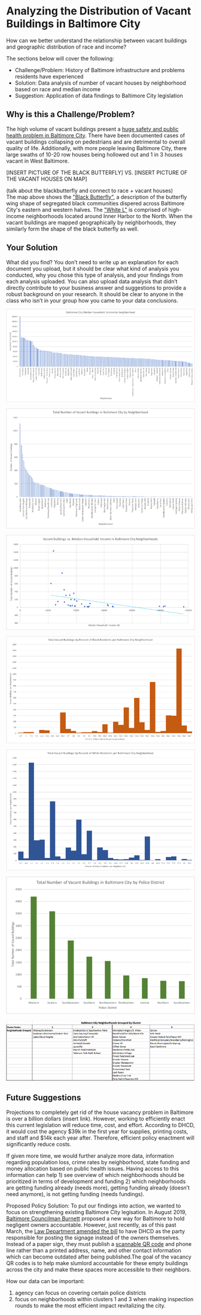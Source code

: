 # Analyzing the Distribution of Vacant Buildings in Baltimore City
How can we better understand the relationship between vacant buildings and geographic distribution of race and income? 

The sections below will cover the following: 
* Challenge/Problem: History of Baltimore infrastructure and problems residents have experienced  
* Solution: Data analysis of number of vacant houses by neighborhood based on race and median income 
* Suggestion: Application of data findings to Baltimore City legislation 

## Why is this a Challenge/Problem? 
The high volume of vacant buildings present a [huge safety and public health problem in Baltimore City](https://www.marketplace.org/2020/07/08/why-cant-baltimore-solve-vacant-housing-problem/). There have been documented cases of vacant buildings collapsing on pedestrians and are detrimental to overall quality of life. Additionally, with more people leaving Baltimore City, there large swaths of 10-20 row houses being hollowed out and 1 in 3 houses vacant in West Baltimore. 

[INSERT PICTURE OF THE BLACK BUTTERFLY] VS. [INSERT PICTURE OF THE VACANT HOUSES ON MAP]

(talk about the blackbutterfly and connect to race + vacant houses)  
The map above shows the ["Black Butterfly"](https://apps.urban.org/features/baltimore-investment-flows/), a description of the butterfly wing shape of segregated black communities dispered across Baltimore City's eastern and western halves. The ["White L"](https://ncrc.org/the-black-butterfly/) is comprised of high-income neighborhoods located around Inner Harbor to the North. When the vacant buildings are mapped geographically by neighborhoods, they similarly form the shape of the black butterfly as well. 


## Your Solution

What did you find? You don’t need to write up an explanation for each document you upload, but it should be clear what kind of analysis you conducted, why you chose this type of analysis, and your findings from each analysis uploaded. You can also upload data analysis that didn’t directly contribute to your business answer and suggestions to provide a robust background on your research. It should be clear to anyone in the class who isn’t in your group how you came to your data conclusions.

![insert2](https://github.com/EuniceNamkoong/Vacant-Buildings-Baltimore-City-Income-Race/blob/9f42f1ec0b3f6defb37d1b9235fab7265b64b839/BaltimoreCityMedianIncomeNeighborhood.png) 

![insert1](NeighborhoodVacantBuildings.png)

![insert3](https://github.com/EuniceNamkoong/Vacant-Buildings-Baltimore-City-Income-Race/blob/main/BaltimoreCityMedianIncomeScatterGraph.png)

![insert4](VacantBuildingsBlackResidents.png)

![insert5](VacantBuildingsWhiteResidents.png)

![insert6](PoliceDistrictVacantBuildings.png)

![insert7](https://github.com/EuniceNamkoong/Vacant-Buildings-Baltimore-City-Income-Race/blob/main/Cluster%20Nodes%20Grouping%20Table.png)

## Future Suggestions
Projections to completely get rid of the house vacancy problem in Baltimore is over a billion dollars (insert link). However, working to efficiently enact this current legislation will reduce time, cost, and effort. According to DHCD, it would cost the agency $39k in the first year for supplies, printing costs, and staff and $14k each year after. Therefore, efficient policy enactment will significantly reduce costs. 

If given more time, we would further analyze more data, information regarding population loss, crime rates by neighborhood, state funding and money allocation based on public health issues. Having access to this information can help 1) see overview of which neighborhoods should be prioritized in terms of development and funding 2) which neighborhoods are getting funding already (needs more), getting funding already (doesn’t need anymore), is not getting funding (needs fundings). 

Proposed Policy Solution: 
To put our findings into action, we wanted to focus on strengthening existing Baltimore City legisation. In August 2019, [Baltimore Councilman Burnett](https://www.bizjournals.com/baltimore/news/2020/09/21/council-bill-signage-qr-code-vacant-properties.html) proposed a new way for Baltimore to hold negligent owners accountable. However, just recently, as of this past March, the [Law Department amended the bill](
https://baltimorefishbowl.com/stories/burnetts-bill-would-force-vacant-property-owners-to-post-a-sign-or-a-pay-a-fine/) to have DHCD as the party responsible for posting the signage instead of the owners themselves. Instead of a paper sign, they must publish a [scannable QR code](https://www.qrcodepress.com/new-legislation-may-bring-vacancy-qr-codes-to-baltimore/8538335/) and phone line rather than a printed address, name, and other contact information which can become outdated after being published.The goal of the vacancy QR codes is to help make slumlord accountable for these empty buildings across the city and make these spaces more accessible to their neighbors. 

How our data can be important:
1) agency can focus on covering certain police districts 
2) focus on neighborhoods within clusters 1 and 3 when making inspection rounds to make the most efficient impact revitalizing the city.
